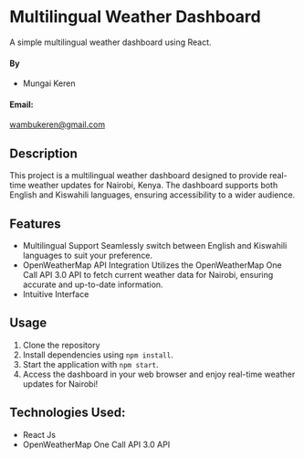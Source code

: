 # Multilingual Weather Dashboard
A simple multilingual weather dashboard using React.
#### By 
* Mungai Keren
#### Email:
 wambukeren@gmail.com
## Description
This project is a multilingual weather dashboard designed to provide real-time weather updates for Nairobi, Kenya. The dashboard supports both English and Kiswahili languages, ensuring accessibility to a wider audience.

## Features
* Multilingual Support
    Seamlessly switch between English and Kiswahili languages to suit your preference.
* OpenWeatherMap API Integration
    Utilizes the OpenWeatherMap One Call API 3.0 API  to fetch current weather data for Nairobi, ensuring accurate and up-to-date information.
* Intuitive Interface

## Usage
1. Clone the repository
2. Install dependencies using `npm install`.
3. Start the application with `npm start`.
4. Access the dashboard in your web browser and enjoy real-time weather updates for Nairobi!

## Technologies Used:
- React Js
- OpenWeatherMap One Call API 3.0 API